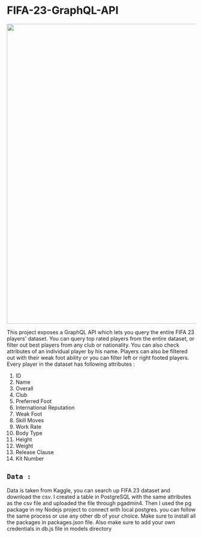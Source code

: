 # FIFA-23-GraphQL-API

<img src="./gif.gif" width="800" />

This project exposes a GraphQL API which lets you query the entire FIFA 23 players' dataset. You can query top rated players from the entire dataset, or filter out best players from any club or nationality.
You can also check attributes of an individual player by his name. Players can also be filtered out with their weak foot ability or you can filter left or right footed players.
Every player in the dataset has following attributes : 
1. ID
2. Name
3. Overall
4. Club
5. Preferred Foot
6. International Reputation
7. Weak Foot
8. Skill Moves
9. Work Rate
10. Body Type
11. Height
12. Weight
13. Release Clause
14. Kit Number

## `Data : `

Data is taken from Kaggle, you can search up FIFA 23 dataset and download the csv. I created a table in PostgreSQL with the same attributes as the csv file and uploaded the file through pgadmin4.
Then I used the pg package in my Nodejs project to connect with local postgres. you can follow the same process or use any other db of your choice. Make sure to install all the packages in packages.json file. Also make sure to add your own credentials in db.js file in models directory

